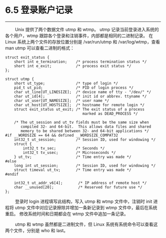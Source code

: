 # 6.5 登录账户记录
***

&emsp;&emsp;
Unix 提供了两个数据文件 utmp 和 wtmp。
utmp 记录当前登录进入系统的各个用户，wtmp 跟踪各个登录和注销事件，内部都是相同的二进制记录。
在 Linux 系统上两个文件的存放位置分别是 /var/run/utmp 和 /var/log/wtmp，查看 man utmp 可以查看二进制的格式：

    struct exit_status {
        short int e_termination;    /* process termination status */
        short int e_exit;           /* process exit status */
    };
    
    struct utmp {
        short ut_type;              /* type of login */
        pid_t ut_pid;               /* PID of login process */
        char ut_line[UT_LINESIZE];  /* device name of tty - "/dev/" */
        char ut_id[4];              /* init id or abbrev. ttyname */
        char ut_user[UT_NAMESIZE];  /* user name */
        char ut_host[UT_HOSTSIZE];  /* hostname for remote login */
        struct exit_status ut_exit; /* The exit status of a process
                                       marked as DEAD_PROCESS */
    
        /* The ut_session and ut_tv fields must be the same size when
           compiled 32- and 64-bit.  This allows data files and shared
           memory to be shared between 32- and 64-bit applications */
    #if __WORDSIZE == 64 && defined __WORDSIZE_COMPAT32
        int32_t ut_session;         /* Session ID, used for windowing */
        struct {
            int32_t tv_sec;         /* Seconds */
            int32_t tv_usec;        /* Microseconds */
        } ut_tv;                    /* Time entry was made */
    #else
        long int ut_session;        /* Session ID, used for windowing */
        struct timeval ut_tv;       /* Time entry was made */
    #endif
    
        int32_t ut_addr_v6[4];       /* IP address of remote host */
        char __unused[20];           /* Reserved for future use */
    };

&emsp;&emsp;
登录时 login 进程填写此结构，写入 utmp 和 wtmp 文件中，注销时 init 进程将 utmp 文件中对应记录擦除并增加一条新记录到 wtmp 文件中，最后在系统重启。
修改系统时间和日期都会在 wtmp 文件中追加一条记录。

&emsp;&emsp;
utmp 和 wtmp 虽然都是二进制文件，但 Linux 系统有系统命令可以查看这两个文件，分别是 who 和 last。
